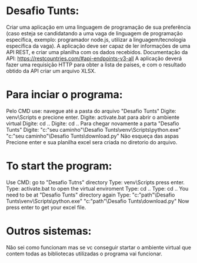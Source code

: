 # Desafio Tunts:

Criar uma aplicação em uma linguagem de programação de sua preferência (caso esteja se
candidatando a uma vaga de linguagem de programação específica, exemplo: programador
node.js, utilizar a linguagem/tecnologia específica da vaga). A aplicação deve ser capaz de ler
informações de uma API REST, e criar uma planilha com os dados recebidos.
Documentação da API: https://restcountries.com/#api-endpoints-v3-all
A aplicação deverá fazer uma requisição HTTP para obter a lista de países, e com o resultado
obtido da API criar um arquivo XLSX.

# Para inciar o programa:

Pelo CMD use: navegue até a pasta do arquivo "Desafio Tunts"
Digite: venv\Scripts e precione enter.
Digite: activate.bat para abrir o ambiente virtual
Digite: cd ..
Digite: cd .. Para chegar novamente a parta "Desafio Tunts"
Digite: "c:"seu caminho"\Desafio Tunts\venv\Scripts\python.exe" "c:"seu caminho"\Desafio Tunts\download.py"
Não esqueça das aspas
Precione enter e sua planilha excel sera criada no diretorio do arquivo.


# To start the program:

Use CMD: go to "Desafio Tutns" directory
Type: venv\Scripts press enter.
Type: activate.bat to open the virtual enviroment 
Type: cd ..
Type: cd ..     You need to be at "Desafio Tunts" directory again
Type: "c:"path"\Desafio Tunts\venv\Scripts\python.exe" "c:"path"\Desafio Tunts\download.py"
Now press enter to get your excel file.

# Outros sistemas: 

Não sei como funcionam mas se vc conseguir startar o ambiente virtual que contem todas as bibliotecas utilizadas o programa vai funcionar.